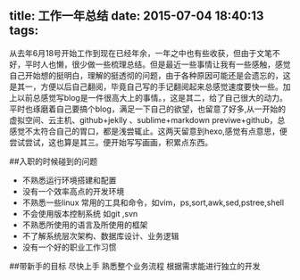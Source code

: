 title: 工作一年总结
date: 2015-07-04 18:40:13
tags:
---

从去年6月18号开始工作到现在已经年余，一年之中也有些收获，但由于文笔不好，平时人也懒，很少做一些梳理总结。但是最近一些事情让我有一些感触，感觉自己开始想的挺明白，理解的挺透彻的问题，由于各种原因可能还是会遗忘的，这是其一，方便以后自己翻阅，毕竟自己写的手记翻阅起来总感觉速度要快一些。加上以前总感觉写blog是一件很高大上的事情。，这是其二，给了自己很大的动力。平时也琢磨着自己要搞个blog，满足一下自己的欲望，也留意了好多,从一开始的虚拟空间、云主机、github+jeklly 、sublime+markdown previwe+github，总感觉不太符合自己的胃口，都是浅尝辄止。这两天留意到hexo,感觉有点意思，便尝试尝试，这也算是其三。便开始写写画画，积累点东西。


##入职的时候碰到的问题
- 不熟悉运行环境搭建和配置
- 没有一个效率高点的开发环境
- 不熟悉一些linux 常用的工具和命令，如vim，ps,sort,awk,sed,pstree,shell
- 不会使用版本控制系统 如git ,svn
- 不熟悉所使用的语言及所使用的框架
- 不了解系统层次架构、数据库设计、业务逻辑
- 没有一个好的职业工作习惯

##带新手的目标
尽快上手
熟悉整个业务流程
根据需求能进行独立的开发


